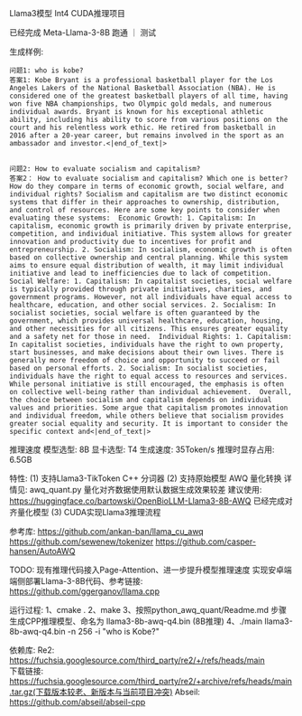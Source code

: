 Llama3模型 Int4 CUDA推理项目

已经完成 Meta-Llama-3-8B 跑通 ｜ 测试

生成样例:

    问题1: who is kobe?
    答案1: Kobe Bryant is a professional basketball player for the Los Angeles Lakers of the National Basketball Association (NBA). He is considered one of the greatest basketball players of all time, having won five NBA championships, two Olympic gold medals, and numerous individual awards. Bryant is known for his exceptional athletic ability, including his ability to score from various positions on the court and his relentless work ethic. He retired from basketball in 2016 after a 20-year career, but remains involved in the sport as an ambassador and investor.<|end_of_text|>


    问题2: How to evaluate socialism and capitalism?
    答案2： How to evaluate socialism and capitalism? Which one is better? How do they compare in terms of economic growth, social welfare, and individual rights? Socialism and capitalism are two distinct economic systems that differ in their approaches to ownership, distribution, and control of resources. Here are some key points to consider when evaluating these systems:  Economic Growth: 1. Capitalism: In capitalism, economic growth is primarily driven by private enterprise, competition, and individual initiative. This system allows for greater innovation and productivity due to incentives for profit and entrepreneurship. 2. Socialism: In socialism, economic growth is often based on collective ownership and central planning. While this system aims to ensure equal distribution of wealth, it may limit individual initiative and lead to inefficiencies due to lack of competition.  Social Welfare: 1. Capitalism: In capitalist societies, social welfare is typically provided through private initiatives, charities, and government programs. However, not all individuals have equal access to healthcare, education, and other social services. 2. Socialism: In socialist societies, social welfare is often guaranteed by the government, which provides universal healthcare, education, housing, and other necessities for all citizens. This ensures greater equality and a safety net for those in need.  Individual Rights: 1. Capitalism: In capitalist societies, individuals have the right to own property, start businesses, and make decisions about their own lives. There is generally more freedom of choice and opportunity to succeed or fail based on personal efforts. 2. Socialism: In socialist societies, individuals have the right to equal access to resources and services. While personal initiative is still encouraged, the emphasis is often on collective well-being rather than individual achievement.  Overall, the choice between socialism and capitalism depends on individual values and priorities. Some argue that capitalism promotes innovation and individual freedom, while others believe that socialism provides greater social equality and security. It is important to consider the specific context and<|end_of_text|>

推理速度
    模型选型: 8B
    显卡选型: T4
    生成速度: 35Token/s
    推理时显存占用: 6.5GB


特性:
    (1) 支持Llama3-TikToken C++ 分词器
    (2) 支持原始模型 AWQ 量化转换 
        详情见: awq_quant.py 量化对齐数据使用默认数据生成效果较差
        建议使用: https://huggingface.co/bartowski/OpenBioLLM-Llama3-8B-AWQ 已经完成对齐量化模型
    (3) CUDA实现Llama3推理流程


参考库:
    https://github.com/ankan-ban/llama_cu_awq
    https://github.com/sewenew/tokenizer
    https://github.com/casper-hansen/AutoAWQ

TODO:
    现有推理代码接入Page-Attention、进一步提升模型推理速度
    实现安卓端端侧部署Llama-3-8B代码、参考链接: https://github.com/ggerganov/llama.cpp


运行过程:
    1、cmake .
    2、make
    3、按照python_awq_quant/Readme.md 步骤生成CPP推理模型、命名为 llama3-8b-awq-q4.bin (8B推理)
    4、./main llama3-8b-awq-q4.bin  -n 256 -i "who is Kobe?"


依赖库:
Re2:
https://fuchsia.googlesource.com/third_party/re2/+/refs/heads/main  
下载链接: https://fuchsia.googlesource.com/third_party/re2/+archive/refs/heads/main.tar.gz(下载版本较老、新版本与当前项目冲突)
Abseil: https://github.com/abseil/abseil-cpp